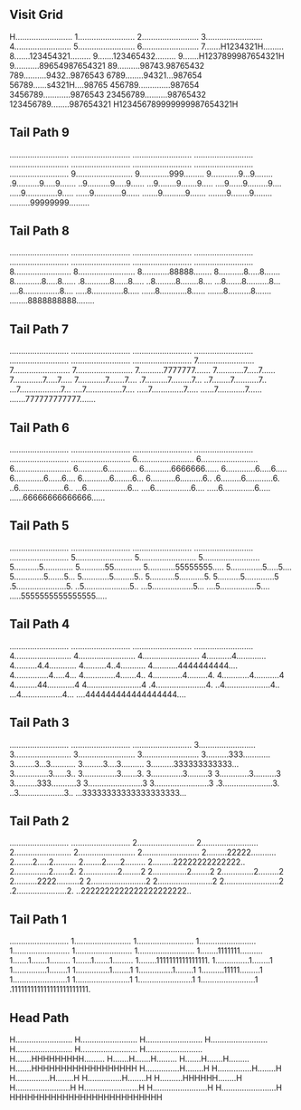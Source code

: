 ## Visit Grid
H.........................
1.........................
2.........................
3.........................
4.........................
5.........................
6.........................
7.......H1234321H.........
8.......123454321.........
9.......123465432.........
9.......H1237899987654321H
9...........89654987654321
89..........98743.98765432
789..........9432..9876543
6789........94321...987654
56789......s4321H....98765
456789..............987654
3456789............9876543
23456789..........98765432
123456789........987654321
H123456789999999987654321H


## Tail Path 9
..........................
..........................
..........................
..........................
..........................
..........................
..........................
..........................
..........................
9.........................
9.............999.........
9............9...9........
.9..........9.....9.......
..9..........9.....9......
...9........9.......9.....
....9......9.........9....
.....9..............9.....
......9............9......
.......9..........9.......
........9........9........
.........99999999.........


## Tail Path 8
..........................
..........................
..........................
..........................
..........................
..........................
..........................
..........................
8.........................
8.........................
8............88888........
8...........8.....8.......
8............8.....8......
.8...........8......8.....
..8.........8........8....
...8.......8..........8...
....8................8....
.....8..............8.....
......8............8......
.......8..........8.......
........8888888888........


## Tail Path 7
..........................
..........................
..........................
..........................
..........................
..........................
..........................
7.........................
7.........................
7.........................
7...........7777777.......
7............7.....7......
7.............7.....7.....
7............7.......7....
.7..........7.........7...
..7........7...........7..
...7..................7...
....7................7....
.....7..............7.....
......7............7......
.......777777777777.......


## Tail Path 6
..........................
..........................
..........................
..........................
..........................
..........................
6.........................
6.........................
6.........................
6...........6.............
6............6666666......
6.............6.....6.....
6.............6......6....
6............6........6...
6...........6..........6..
.6.........6............6.
..6....................6..
...6..................6...
....6................6....
.....6..............6.....
......66666666666666......


## Tail Path 5
..........................
..........................
..........................
..........................
..........................
5.........................
5.........................
5.........................
5...........5.............
5...........55............
5............55555555.....
5..............5.....5....
5.............5.......5...
5............5.........5..
5...........5...........5.
5..........5.............5
.5......................5.
..5....................5..
...5..................5...
....5................5....
.....5555555555555555.....


## Tail Path 4
..........................
..........................
..........................
..........................
4.........................
4.........................
4.........................
4...........4.............
4..........4.4............
4..........4..4...........
4...........4444444444....
4...............4.....4...
4..............4.......4..
4.............4.........4.
4............4...........4
4..........44............4
4........................4
.4......................4.
..4....................4..
...4..................4...
....444444444444444444....


## Tail Path 3
..........................
..........................
..........................
3.........................
3.........................
3.........................
3.........................
3..........333............
3.........3...3...........
3.........3....3..........
3..........333333333333...
3...............3......3..
3...............3.......3.
3..............3.........3
3.............3..........3
3..........333...........3
3........................3
3........................3
.3......................3.
..3....................3..
...33333333333333333333...


## Tail Path 2
..........................
..........................
2.........................
2.........................
2.........................
2.........................
2.........................
2.........22222...........
2........2.....2..........
2........2......2.........
2.........22222222222222..
2...............2.......2.
2...............2........2
2...............2........2
2..............2.........2
2..........2222..........2
2........................2
2........................2
2........................2
.2......................2.
..2222222222222222222222..


## Tail Path 1
..........................
1.........................
1.........................
1.........................
1.........................
1.........................
1.........................
1........1111111..........
1.......1.......1.........
1.......1.......1.........
1........1111111111111111.
1...............1........1
1...............1........1
1...............1........1
1...............1........1
1..........11111.........1
1........................1
1........................1
1........................1
1........................1
.111111111111111111111111.


## Head Path
H.........................
H.........................
H.........................
H.........................
H.........................
H.........................
H.........................
H.......HHHHHHHHH.........
H.......H.......H.........
H.......H.......H.........
H.......HHHHHHHHHHHHHHHHHH
H...............H........H
H...............H........H
H...............H........H
H...............H........H
H..........HHHHHH........H
H........................H
H........................H
H........................H
H........................H
HHHHHHHHHHHHHHHHHHHHHHHHHH
